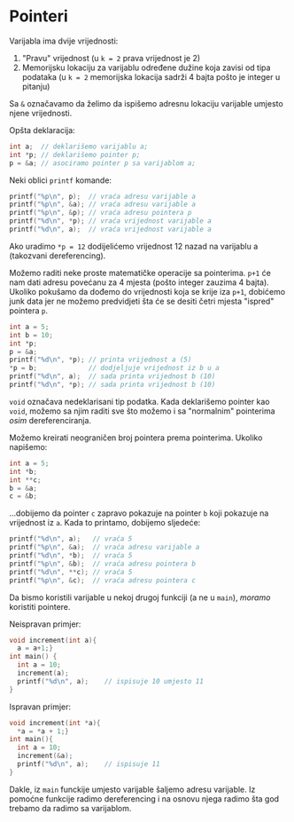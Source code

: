 # Pointeri

Varijabla ima dvije vrijednosti:
1. "Pravu" vrijednost (u `k = 2` prava vrijednost je 2)
2. Memorijsku lokaciju za varijablu određene dužine koja zavisi od tipa podataka (u `k = 2` memorijska lokacija sadrži 4 bajta pošto je integer u pitanju)

Sa `&` označavamo da želimo da ispišemo adresnu lokaciju varijable umjesto njene vrijednosti.

Opšta deklaracija:

```c
int a;  // deklarišemo varijablu a;
int *p; // deklarišemo pointer p;
p = &a; // asociramo pointer p sa varijablom a;
```

Neki oblici `printf` komande:

```c
printf("%p\n", p);  // vraća adresu varijable a
printf("%p\n", &a); // vraća adresu varijable a
printf("%p\n", &p); // vraća adresu pointera p
printf("%d\n", *p); // vraća vrijednost varijable a
printf("%d\n", a);  // vraća vrijednost varijable a
```

Ako uradimo `*p = 12` dodijelićemo vrijednost 12 nazad na varijablu a (takozvani dereferencing).

Možemo raditi neke proste matematičke operacije sa pointerima. `p+1` će nam dati adresu povećanu za 4 mjesta (pošto integer zauzima 4 bajta). Ukoliko pokušamo da dođemo do vrijednosti koja se krije iza `p+1`, dobićemo junk data jer ne možemo predvidjeti šta će se desiti četri mjesta "ispred" pointera `p`.

```c
int a = 5;
int b = 10;
int *p;
p = &a;
printf("%d\n", *p); // printa vrijednost a (5)
*p = b;             // dodjeljuje vrijednost iz b u a
printf("%d\n", a);  // sada printa vrijednost b (10)
printf("%d\n", *p); // sada printa vrijednost b (10)
```

`void` označava nedeklarisani tip podatka. Kada deklarišemo pointer kao `void`, možemo sa njim raditi sve što možemo i sa "normalnim" pointerima _osim_ dereferenciranja.

Možemo kreirati neograničen broj pointera prema pointerima. Ukoliko napišemo:

```c
int a = 5;
int *b;
int **c;
b = &a;
c = &b;
```

...dobijemo da pointer `c` zapravo pokazuje na pointer `b` koji pokazuje na vrijednost iz `a`. Kada to printamo, dobijemo sljedeće:

```c
printf("%d\n", a);   // vraća 5
printf("%p\n", &a);  // vraća adresu varijable a
printf("%d\n", *b);  // vraća 5
printf("%p\n", &b);  // vraća adresu pointera b
printf("%d\n", **c); // vraća 5
printf("%p\n", &c);  // vraća adresu pointera c
```

Da bismo koristili varijable u nekoj drugoj funkciji (a ne u `main`), _moramo_ koristiti pointere.

Neispravan primjer:

```c
void increment(int a){
  a = a+1;}
int main() {
  int a = 10;
  increment(a);
  printf("%d\n", a);    // ispisuje 10 umjesto 11
}
```

Ispravan primjer:

```c
void increment(int *a){
  *a = *a + 1;}
int main(){
  int a = 10;
  increment(&a);
  printf("%d\n", a);    // ispisuje 11
}
```

Dakle, iz `main` funckije umjesto varijable šaljemo adresu varijable. Iz pomoćne funkcije radimo dereferencing i na osnovu njega radimo šta god trebamo da radimo sa varijablom.
